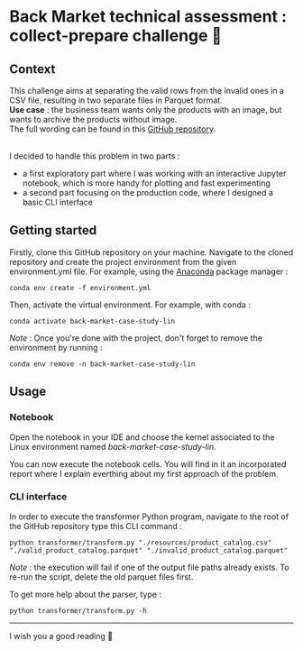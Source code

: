 # Back Market technical assessment : collect-prepare challenge 🔎

## Context

This challenge aims at separating the valid rows from the invalid ones in a CSV file, resulting in two separate files in Parquet format. <br>
**Use case** : the business team wants only the products with an image, but wants to archive the products without image. <br>
The full wording can be found in this [GitHub repository](https://github.com/BackMarket/jobs/tree/master/data_prepare_team). <br><br>

I decided to handle this problem in two parts :

- a first exploratory part where I was working with an interactive Jupyter notebook, which is more handy for plotting and fast experimenting
- a second part focusing on the production code, where I designed a basic CLI interface

## Getting started

Firstly, clone this GitHub repository on your machine. Navigate to the cloned repository and create the project environment from the given environment.yml file.
For example, using the [Anaconda](https://docs.anaconda.com/anaconda/install/) package manager :

```
conda env create -f environment.yml
```

Then, activate the virtual environment. For example, with conda :

```
conda activate back-market-case-study-lin
```

*Note* : Once you're done with the project, don't forget to remove the environment by running :

```
conda env remove -n back-market-case-study-lin
```

## Usage

### Notebook

Open the notebook in your IDE and choose the kernel associated to the Linux environment named *back-market-case-study-lin*.

You can now execute the notebook cells. You will find in it an incorporated report where I explain everthing about my first approach of the problem.

### CLI interface

In order to execute the transformer Python program, navigate to the root of the GitHub repository type this CLI command :

```
python transformer/transform.py "./resources/product_catalog.csv" "./valid_product_catalog.parquet" "./invalid_product_catalog.parquet"
```

*Note* : the execution will fail if one of the output file paths already exists. To re-run the script, delete the old parquet files first.

To get more help about the parser, type :

```
python transformer/transform.py -h
```
--- 

I wish you a good reading 🙂
